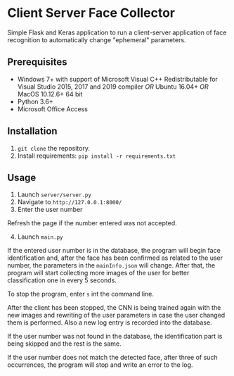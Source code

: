 # Client Server Face Collector

Simple Flask and Keras application to run a client-server application of face recognition to automatically change "ephemeral" parameters.

## Prerequisites

- Windows 7+ with support of Microsoft Visual C++ Redistributable for Visual Studio 2015, 2017 and 2019 compiler *OR* Ubuntu 16.04+ *OR* MacOS 10.12.6+ 64 bit
- Python 3.6+
- Microsoft Office Access

## Installation

1. `git clone` the repository.
2. Install requirements: `pip install -r requirements.txt`

## Usage

1) Launch `server/server.py`
2) Navigate to `http://127.0.0.1:8000/`
3) Enter the user number

Refresh the page if the number entered was not accepted.

4) Launch `main.py`

If the entered user number is in the database, the program will begin face identification and, after the face has been confirmed as related to the user number, the parameters in the `mainInfo.json` will change. After that, the program will start collecting more images of the user for better classification one in every 5 seconds.

To stop the program, enter `s` int the command line.

After the client has been stopped, the CNN is being trained again with the new images and rewriting of the user parameters in case the user changed them is performed. Also a new log entry is recorded into the database.

If the user number was not found in the database, the identification part is being skipped and the rest is the same.

If the user number does not match the detected face, after three of such occurrences, the program will stop and write an error to the log.
